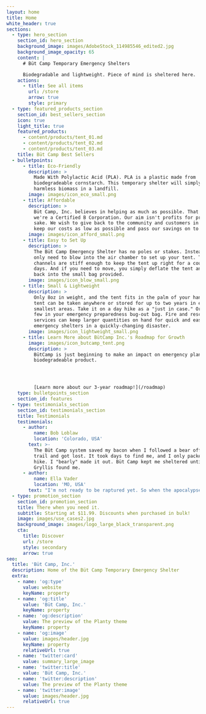 ```yaml
---
layout: home
title: Home
white_header: true
sections:
  - type: hero_section
    section_id: hero_section
    background_image: images/AdobeStock_114985546_edited2.jpg
    background_image_opacity: 65
    content: |
      # Büt Camp Temporary Emergency Shelters

      Biodegradable and lightweight. Piece of mind is sheltered here.
    actions:
      - title: See all items
        url: /store
        arrow: true
        style: primary
  - type: featured_products_section
    section_id: best_sellers_section
    icon: true
    light_title: true
    featured_products:
      - content/products/tent_01.md
      - content/products/tent_02.md
      - content/products/tent_03.md
    title: Büt Camp Best Sellers
  - bulletpoints:
      - title: Eco-Friendly
        description: >
          Made With Polylactic Acid (PLA). PLA is a plastic made from
          biodegradeable cornstarch. This temporary shelter will simply become
          harmless biomass in a landfill.
        image: images/icon_eco_small.png
      - title: Affordable
        description: >
          Büt Camp, Inc. believes in helping as much as possible. That's why
          we're a Certified B Corporation. Our aim isn't profits for profit
          sake. We wish to give back to the community and customers in need. We
          keep our costs as low as possible and pass our savings on to you.
        image: images/icon_afford_small.png
      - title: Easy to Set Up
        description: >
          The Büt Camp Emergency Shelter has no poles or stakes. Instead you
          only need to blow into the air chamber to set up your tent. The air
          channels are stiff enough to keep the tent up right for a couple of
          days. And if you need to move, you simply deflate the tent and roll it
          back into the small bag provided.
        image: images/icon_blow_small.png
      - title: Small & Lightweight
        description: >
          Only 8oz in weight, and the tent fits in the palm of your hand. Our
          tent can be taken anywhere or stored for up to two years in even the
          smallest areas. Take it on a day hike as a "just in case." Or store a
          few in your emergency preparedness bug-out bag. Fire and rescue
          services can keep larger quantities on hand for quick and easy
          emergency shelters in a quickly-changing disaster.
        image: images/icon_lightweight_small.png
      - title: Learn More about BütCamp Inc.'s Roadmap for Growth
        image: images/icon_butcamp_tent.png
        description: >
          BütCamp is just beginning to make an impact on emergency planning and
          biodegradeable product.




          [Learn more about our 3-year roadmap!](/roadmap)
    type: bulletpoints_section
    section_id: features
  - type: testimonials_section
    section_id: testimonials_section
    title: Testimonials
    testimonials:
      - author:
          name: Bob Loblaw
          location: 'Colorado, USA'
        text: >-
          The Büt Camp system saved my bacon when I followed a bear off the main
          trail and got lost. It took days to find me, and I only packed for day
          hike. I "bearly" made it out. Büt Camp kept me sheltered until Bear
          Gryllis found me.
      - author:
          name: Ella Vader
          location: 'MO, USA'
        text: "I'm not ready to be raptured yet. So when the apocalypse comes, I've got several Büt Camp emergency shelters. I love that they're environmentally friendly. Can't start a new world without helping out mother nature.\_ Armageddon too old not to have a shelter."
  - type: promotion_section
    section_id: promotion_section
    title: There when you need it.
    subtitle: Starting at $11.99. Discounts when purchased in bulk!
    image: images/use_cases2.jpg
    background_image: images/logo_large_black_transparent.png
    cta:
      title: Discover
      url: /store
      style: secondary
      arrow: true
seo:
  title: 'Büt Camp, Inc.'
  description: Home of the Büt Camp Temporary Emergency Shelter
  extra:
    - name: 'og:type'
      value: website
      keyName: property
    - name: 'og:title'
      value: 'Büt Camp, Inc.'
      keyName: property
    - name: 'og:description'
      value: The preview of the Planty theme
      keyName: property
    - name: 'og:image'
      value: images/header.jpg
      keyName: property
      relativeUrl: true
    - name: 'twitter:card'
      value: summary_large_image
    - name: 'twitter:title'
      value: 'Büt Camp, Inc.'
    - name: 'twitter:description'
      value: The preview of the Planty theme
    - name: 'twitter:image'
      value: images/header.jpg
      relativeUrl: true
---
```

